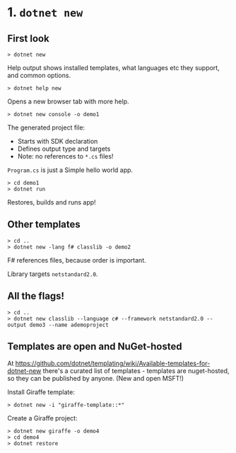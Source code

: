 # 1. `dotnet new`

## First look

    > dotnet new 

Help output shows installed templates, what languages etc they support,
and common options.

    > dotnet help new

Opens a new browser tab with more help.

    > dotnet new console -o demo1

The generated project file:

- Starts with SDK declaration
- Defines output type and targets
- Note: no references to `*.cs` files!

`Program.cs` is just a Simple hello world app.

    > cd demo1
    > dotnet run

Restores, builds and runs app!

## Other templates

    > cd ..
    > dotnet new -lang f# classlib -o demo2

F# references files, because order is important.

Library targets `netstandard2.0`.

## All the flags!

    > cd ..
    > dotnet new classlib --language c# --framework netstandard2.0 --output demo3 --name ademoproject

## Templates are open and NuGet-hosted

At https://github.com/dotnet/templating/wiki/Available-templates-for-dotnet-new
there's a curated list of templates - templates are nuget-hosted, so they can
be published by anyone. (New and open MSFT!)

Install Giraffe template:

    > dotnet new -i "giraffe-template::*"

Create a Giraffe project:

    > dotnet new giraffe -o demo4
    > cd demo4
    > dotnet restore
